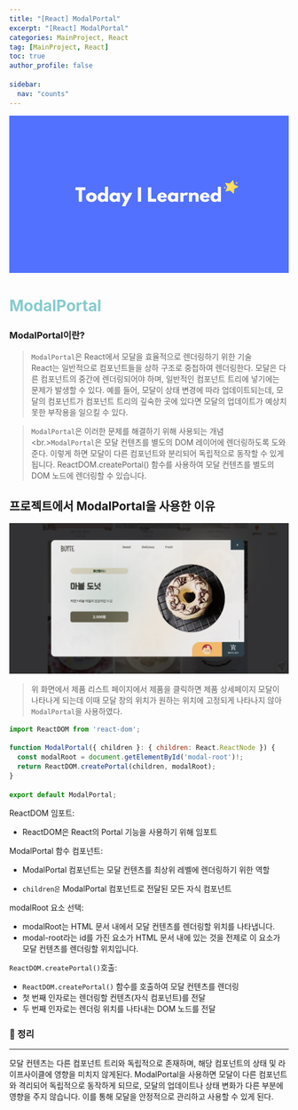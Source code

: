 ```yaml
---
title: "[React] ModalPortal"
excerpt: "[React] ModalPortal"
categories: MainProject, React
tag: [MainProject, React]
toc: true
author_profile: false

sidebar:
  nav: "counts"
---
```


<div style="text-align: center;">
<img src="/assets/images/til.png" alt="til" />
</div>

# <span style='color:RGB(135, 203, 206)'> ModalPortal

### ModalPortal이란?

> `ModalPortal`은 React에서 모달을 효율적으로 렌더링하기 위한 기술<br/> React는 일반적으로 컴포넌트들을 상하 구조로 중첩하여 렌더링한다. 모달은 다른 컴포넌트의 중간에 렌더링되어야 하며, 일반적인 컴포넌트 트리에 넣기에는 문제가 발생할 수 있다. 예를 들어, 모달이 상태 변경에 따라 업데이트되는데, 모달의 컴포넌트가 컴포넌트 트리의 깊숙한 곳에 있다면 모달의 업데이트가 예상치 못한 부작용을 일으킬 수 있다.

> `ModalPortal`은 이러한 문제를 해결하기 위해 사용되는 개념 <br.>`ModalPortal`은 모달 컨텐츠를 별도의 DOM 레이어에 렌더링하도록 도와준다. 이렇게 하면 모달이 다른 컴포넌트와 분리되어 독립적으로 동작할 수 있게 됩니다. ReactDOM.createPortal() 함수를 사용하여 모달 컨텐츠를 별도의 DOM 노드에 렌더링할 수 있습니다.

## 프로젝트에서 ModalPortal을 사용한 이유

<img src="/assets/images/2023-07-15/portal.jpg" alt="til" />

> 위 화면에서 제품 리스트 페이지에서 제품을 클릭하면 제품 상세페이지 모달이 나타나게 되는데 이때 모달 창의 위치가 원하는 위치에 고정되게 나타나지 않아 `ModalPortal`을 사용하였다.

```js
import ReactDOM from 'react-dom';

function ModalPortal({ children }: { children: React.ReactNode }) {
  const modalRoot = document.getElementById('modal-root')!;
  return ReactDOM.createPortal(children, modalRoot);
}

export default ModalPortal;
```

ReactDOM 임포트:

- ReactDOM은 React의 Portal 기능을 사용하기 위해 임포트

ModalPortal 함수 컴포넌트:

- ModalPortal 컴포넌트는 모달 컨텐츠를 최상위 레벨에 렌더링하기 위한 역할

- `children은` ModalPortal 컴포넌트로 전달된 모든 자식 컴포넌트

modalRoot 요소 선택:

- modalRoot는 HTML 문서 내에서 모달 컨텐츠를 렌더링할 위치를 나타냅니다.
- modal-root라는 id를 가진 요소가 HTML 문서 내에 있는 것을 전제로 이 요소가 모달 컨텐츠를 렌더링할 위치입니다.

`ReactDOM.createPortal()`호출:

- `ReactDOM.createPortal()` 함수를 호출하여 모달 컨텐츠를 렌더링
- 첫 번째 인자로는 렌더링할 컨텐츠(자식 컴포넌트)를 전달
- 두 번째 인자로는 렌더링 위치를 나타내는 DOM 노드를 전달

### 📃 정리

---

모달 컨텐츠는 다른 컴포넌트 트리와 독립적으로 존재하며, 해당 컴포넌트의 상태 및 라이프사이클에 영향을 미치지 않게된다.
ModalPortal을 사용하면 모달이 다른 컴포넌트와 격리되어 독립적으로 동작하게 되므로, 모달의 업데이트나 상태 변화가 다른 부분에 영향을 주지 않습니다. 이를 통해 모달을 안정적으로 관리하고 사용할 수 있게 된다.
